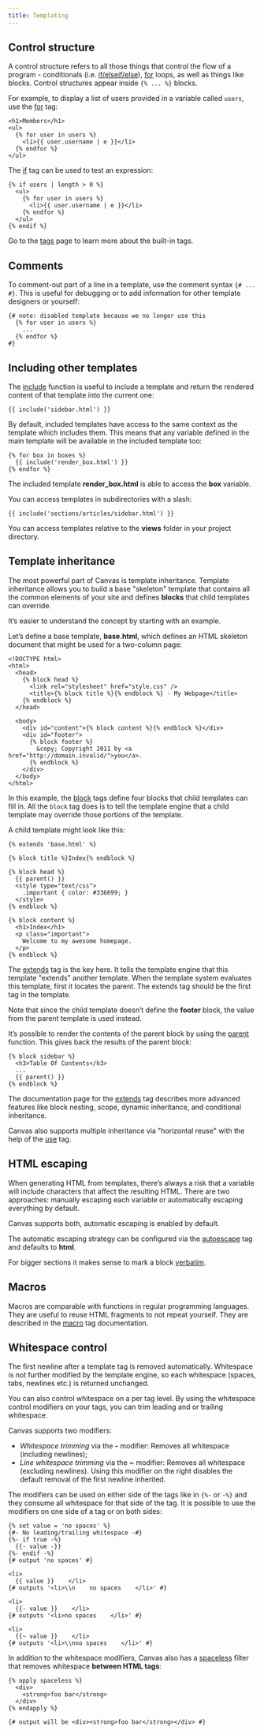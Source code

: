 ```yaml
---
title: Templating
---
```


## Control structure

A control structure refers to all those things that control the flow of a program - conditionals (i.e. [if/elseif/else](/docs/canvas/tags/if)), [for](/docs/canvas/tags/for) loops, as well as things like blocks. Control structures appear inside `{% ... %}` blocks.

For example, to display a list of users provided in a variable called `users`, use the [for](/docs/canvas/tags/for) tag:

```canvas {% process=false %}
<h1>Members</h1>
<ul>
  {% for user in users %}
    <li>{{ user.username | e }}</li>
  {% endfor %}
</ul>
```

The [if](/docs/canvas/tags/if) tag can be used to test an expression:

```canvas {% process=false %}
{% if users | length > 0 %}
  <ul>
    {% for user in users %}
      <li>{{ user.username | e }}</li>
    {% endfor %}
  </ul>
{% endif %}
```

Go to the [tags](/docs/canvas/tags) page to learn more about the built-in tags.

## Comments

To comment-out part of a line in a template, use the comment syntax `{# ... #}`. This is useful for debugging or to add information for other template designers or yourself:

```canvas {% process=false %}
{# note: disabled template because we no longer use this
  {% for user in users %}
    ...
  {% endfor %}
#}
```

## Including other templates

The [include](/docs/canvas/functions/include) function is useful to include a template and return the rendered content of that template into the current one:

```canvas {% process=false %}
{{ include('sidebar.html') }}
```

By default, included templates have access to the same context as the template which includes them. This means that any variable defined in the main template will be available in the included template too:

```canvas {% process=false %}
{% for box in boxes %}
  {{ include('render_box.html') }}
{% endfor %}
```

The included template **render_box.html** is able to access the **box** variable.

You can access templates in subdirectories with a slash:

```canvas {% process=false %}
{{ include('sections/articles/sidebar.html') }}
```

You can access templates relative to the **views** folder in your project directory.

## Template inheritance

The most powerful part of Canvas is template inheritance. Template inheritance allows you to build a base "skeleton" template that contains all the common elements of your site and defines **blocks** that child templates can override.

It’s easier to understand the concept by starting with an example.

Let’s define a base template, **base.html**, which defines an HTML skeleton document that might be used for a two-column page:

```canvas {% process=false %}
<!DOCTYPE html>
<html>
  <head>
    {% block head %}
      <link rel="stylesheet" href="style.css" />
      <title>{% block title %}{% endblock %} - My Webpage</title>
    {% endblock %}
  </head>

  <body>
    <div id="content">{% block content %}{% endblock %}</div>
    <div id="footer">
      {% block footer %}
        &copy; Copyright 2011 by <a href="http://domain.invalid/">you</a>.
      {% endblock %}
    </div>
  </body>
</html>
```

In this example, the [block](/docs/canvas/tags/block) tags define four blocks that child templates can fill in. All the `block` tag does is to tell the template engine that a child template may override those portions of the template.

A child template might look like this:

```canvas {% process=false %}
{% extends 'base.html' %}

{% block title %}Index{% endblock %}

{% block head %}
  {{ parent() }}
  <style type="text/css">
    .important { color: #336699; }
  </style>
{% endblock %}

{% block content %}
  <h1>Index</h1>
  <p class="important">
    Welcome to my awesome homepage.
  </p>
{% endblock %}
```

The [extends](/docs/canvas/tags/extends) tag is the key here. It tells the template engine that this template "extends" another template. When the template system evaluates this template, first it locates the parent. The extends tag should be the first tag in the template.

Note that since the child template doesn’t define the **footer** block, the value from the parent template is used instead.

It’s possible to render the contents of the parent block by using the [parent](/docs/canvas/functions/parent) function. This gives back the results of the parent block:

```canvas {% process=false %}
{% block sidebar %}
  <h3>Table Of Contents</h3>
  ...
  {{ parent() }}
{% endblock %}
```

The documentation page for the [extends](/docs/canvas/tags/extend) tag describes more advanced features like block nesting, scope, dynamic inheritance, and conditional inheritance.

Canvas also supports multiple inheritance via "horizontal reuse" with the help of the [use](/docs/canvas/tags/use) tag.

## HTML escaping

When generating HTML from templates, there’s always a risk that a variable will include characters that affect the resulting HTML. There are two approaches: manually escaping each variable or automatically escaping everything by default.

Canvas supports both, automatic escaping is enabled by default.

The automatic escaping strategy can be configured via the [autoescape](/docs/canvas/tags/autoescape) tag and defaults to **html**.

For bigger sections it makes sense to mark a block [verbatim](/docs/canvas/tags/verbatim).

## Macros

Macros are comparable with functions in regular programming languages. They are useful to reuse HTML fragments to not repeat yourself. They are described in the [macro](/docs/canvas/tags/macro) tag documentation.

## Whitespace control

The first newline after a template tag is removed automatically. Whitespace is not further modified by the template engine, so each whitespace (spaces, tabs, newlines etc.) is returned unchanged.

You can also control whitespace on a per tag level. By using the whitespace control modifiers on your tags, you can trim leading and or trailing whitespace.

Canvas supports two modifiers:

- _Whitespace trimming_ via the **-** modifier: Removes all whitespace (including newlines);
- _Line whitespace trimming_ via the **~** modifier: Removes all whitespace (excluding newlines). Using this modifier on the right disables the default removal of the first newline inherited.

The modifiers can be used on either side of the tags like in `{%-` or `-%}` and they consume all whitespace for that side of the tag. It is possible to use the modifiers on one side of a tag or on both sides:

```canvas {% process=false %}
{% set value = 'no spaces' %}
{#- No leading/trailing whitespace -#}
{%- if true -%}
  {{- value -}}
{%- endif -%}
{# output 'no spaces' #}

<li>
  {{ value }}    </li>
{# outputs '<li>\\n    no spaces    </li>' #}

<li>
  {{- value }}    </li>
{# outputs '<li>no spaces    </li>' #}

<li>
  {{~ value }}    </li>
{# outputs '<li>\\nno spaces    </li>' #}
```

In addition to the whitespace modifiers, Canvas also has a [spaceless](/docs/canvas/filters/spaceless) filter that removes whitespace **between HTML tags**:

```canvas {% process=false %}
{% apply spaceless %}
  <div>
    <strong>foo bar</strong>
  </div>
{% endapply %}

{# output will be <div><strong>foo bar</strong></div> #}
```
